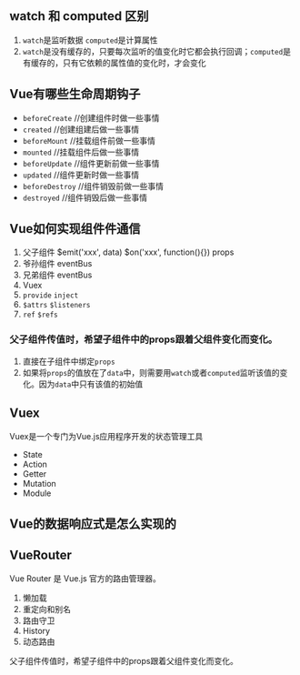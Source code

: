 ## watch 和 computed 区别
1. `watch`是监听数据 `computed`是计算属性
2. `watch`是没有缓存的，只要每次监听的值变化时它都会执行回调；`computed`是有缓存的，只有它依赖的属性值的变化时，才会变化

## Vue有哪些生命周期钩子
* `beforeCreate`   //创建组件时做一些事情
* `created`        //创建组建后做一些事情
* `beforeMount`    //挂载组件前做一些事情
* `mounted`        //挂载组件后做一些事情
* `beforeUpdate`   //组件更新前做一些事情
* `updated`        //组件更新时做一些事情
* `beforeDestroy`  //组件销毁前做一些事情
* `destroyed`      //组件销毁后做一些事情

## Vue如何实现组件件通信
1. 父子组件 $emit('xxx', data) $on('xxx', function(){}) props
2. 爷孙组件 eventBus
3. 兄弟组件 eventBus
4. Vuex 
5. `provide` `inject`
6. `$attrs` `$listeners`
7. `ref` `$refs`

### 父子组件传值时，希望子组件中的props跟着父组件变化而变化。
1. 直接在子组件中绑定`props`
2. 如果将`props`的值放在了`data`中，则需要用`watch`或者`computed`监听该值的变化。因为`data`中只有该值的初始值
## Vuex
Vuex是一个专门为Vue.js应用程序开发的状态管理工具
* State
* Action
* Getter
* Mutation
* Module

## Vue的数据响应式是怎么实现的

## VueRouter
Vue Router 是 Vue.js 官方的路由管理器。
1. 懒加载
2. 重定向和别名
3. 路由守卫
4. History
5. 动态路由

父子组件传值时，希望子组件中的props跟着父组件变化而变化。
